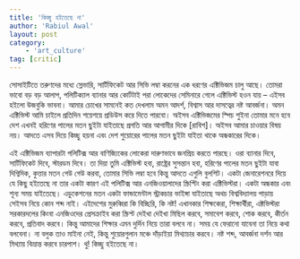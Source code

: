 ```yaml
---
title: 'কিচ্ছু হইতেছে না'
author: 'Rabiul Awal'
layout: post
category:
    - 'art_culture'
tag: [critic]
---
```

সোসাইটিতে তরুণদের মধ্যে স্লেভারি, সার্টিফিকেট আর সিভি লম্বা করনের এক ধরণের এক্টিভিজম চালু আছে। তোমরা ভাবো বড় বড় আলাপ, পলিটিক্যাল ব্যানার আর কোর্টটাই পরা লোকেদের সেমিনারে গেলে এক্টিভিস্ট হওন যায় – এইসব হইলো উজবুকি ভাবনা। আমার চোখের সামনেই কত দেখলাম অমন আদর্শ, বিশ্বাস আর দাসত্বের নষ্ট আবর্জনা। অমন এক্টিভিস্ট আমি চাইলে প্রতিদিন শয়েশয়ে প্রডিউস করে দিতে পারবো। অইসব এক্টিভিজমের স্পিচ শুইনা তোমার মনে হবে দেশ এখনই হরিণের পালের মতন ছুইটা যাইতাছে প্রগতি আর আগামীর দিকে \[রাবিশ\]। অইসব আমার চাওয়ার বিষয় নয়। আদতে এসব দিয়ে কিচ্ছু হয়না এবং দেশ শুয়োরের পালের মতন ছুইটা যাইতা থাকে অন্ধকারের দিকে।

এই এক্টিভিজম ব্যাপারটা পলিটিক্স আর বাণিজ্যিকের লোকেরা দারুণভাবে জনপ্রিয় করতে পারছে। ওরা ব্যানার দিবে, সার্টিফিকেট দিবে, স্টারডম দিবে। তা দিয়া তুমি এক্টিভিস্ট হবা, রাষ্ট্রের সুসন্তান হবা, হরিণের পালের মতন ছুইটা যাবা দিগ্বিদিক, কুত্তার মতন গেউ গেউ করবা, তোমার সিভি লম্বা হবে কিন্তু আদতে এগুলি বুলশিট। একটা জেনারেশনরে দিয়ে যে কিছু হইতেছে না তার একটা কারণ এই পলিটিক্স আর এনজিওয়ালাদের স্ক্রিপ্টিং করা এক্টিভিস্টরা। একটা অন্ধকার এবং শূন্য সময় যাইতেছে। এডুকেশনের মতন একটা ফান্ডামেন্টাল স্ট্রাকচার ভাইঙ্গা যাইতাছে অথচ বিশ্ববিদ্যালয় পাড়ায় সেইসব নিয়ে কোন শব্দ নাই। এইদেশের মুরুব্বিরা কি বিচ্ছিরি, কি নষ্ট! এখানকার শিক্ষকেরা, শিক্ষার্থীরা, এক্টভিস্টরা সরকারদলের কিংবা এনজিওদের প্রেসক্রাইব করা স্ক্রিপ্ট দেইখা দেইখা মিছিল করবে, সমাবেশ করবে, শোক করবে, কীর্তন করবে, প্রতিবাদ করবে। কিন্তু আমাদের শিক্ষার এমন দুর্দিন নিয়ে তারা বলবে না। সময় যে ফেরানো যাবেনা তা নিয়ে কথা বলবেনা। না বলুক তাও মাইনা নেই, কিন্তু শুয়োরগুলান মঞ্চে দাঁড়াইয়া মিথ্যাচার করবে। নষ্ট শব্দ, আবর্জনা দর্শন আর মিথ্যায় বিভ্রান্ত করবে চারপাশ। থু! কিচ্ছু হইতেছে না।